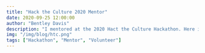 ```yaml
---
title: "Hack the Culture 2020 Mentor"
date: 2020-09-25 12:00:00
author: "Bentley Davis"
description: "I mentored at the 2020 Hact the Culture Hackathon. Here is how it went"
img: "/img/blog/htc.png"
tags: ["Hackathon", "Mentor", "Volunteer"]
---
```

